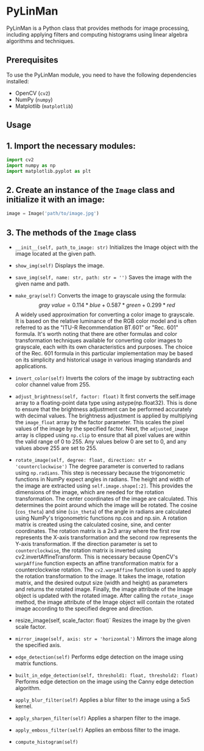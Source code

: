 # PyLinMan

PyLinMan is a Python class that provides methods for image processing, including applying filters and computing histograms using linear algebra algorithms and techniques.

## Prerequisites

To use the PyLinMan module, you need to have the following dependencies installed:
- OpenCV (`cv2`)
- NumPy (`numpy`)
- Matplotlib (`matplotlib`)

## Usage

## 1. Import the necessary modules:

```python
import cv2
import numpy as np
import matplotlib.pyplot as plt
```
## 2. Create an instance of the `Image` class and initialize it with an image:
```python
image = Image('path/to/image.jpg')
```
## 3. The methods of the `Image` class

- `__init__(self, path_to_image: str)` 
Initializes the Image object with the image located at the given path.
- `show_img(self)`
Displays the image.
- `save_img(self, name: str, path: str = '')`
Saves the image with the given name and path.
- `make_gray(self)`
Converts the image to grayscale using the formula:
$$
gray\ value = 0.114 * blue + 0.587 * green + 0.299 * red
$$
A widely used approximation for converting a color image to grayscale. It is based on the relative luminance of the RGB color model and is often referred to as the "ITU-R Recommendation BT.601" or "Rec. 601" formula.
It's worth noting that there are other formulas and color transformation techniques available for converting color images to grayscale, each with its own characteristics and purposes. The choice of the Rec. 601 formula in this particular implementation may be based on its simplicity and historical usage in various imaging standards and applications.
- `invert_color(self)`
Inverts the colors of the image by subtracting each color channel value from 255.
- `adjust_brightness(self, factor: float)`
It first converts the self.image array to a floating-point data type using astype(np.float32). This is done to ensure that the brightness adjustment can be performed accurately with decimal values.
The brightness adjustment is applied by multiplying the `image_float` array by the factor parameter. This scales the pixel values of the image by the specified factor.
Next, the `adjusted_image` array is clipped using `np.clip` to ensure that all pixel values are within the valid range of 0 to 255. Any values below 0 are set to 0, and any values above 255 are set to 255.

- `rotate_image(self, degree: float, direction: str = 'counterclockwise')`
The degree parameter is converted to radians using `np.radians`. This step is necessary because the trigonometric functions in NumPy expect angles in radians.
The height and width of the image are extracted using `self.image.shape[:2]`. This provides the dimensions of the image, which are needed for the rotation transformation.
The center coordinates of the image are calculated. This determines the point around which the image will be rotated.
The cosine (`cos_theta`) and sine (`sin_theta`) of the angle in radians are calculated using NumPy's trigonometric functions np.cos and np.sin.
A rotation matrix is created using the calculated cosine, sine, and center coordinates. The rotation matrix is a 2x3 array where the first row represents the X-axis transformation and the second row represents the Y-axis transformation.
If the direction parameter is set to `counterclockwise`, the rotation matrix is inverted using cv2.invertAffineTransform. This is necessary because OpenCV's `warpAffine` function expects an affine transformation matrix for a counterclockwise rotation.
The `cv2.warpAffine` function is used to apply the rotation transformation to the image. It takes the image, rotation matrix, and the desired output size (width and height) as parameters and returns the rotated image.
Finally, the image attribute of the Image object is updated with the rotated image.
After calling the `rotate_image` method, the image attribute of the Image object will contain the rotated image according to the specified degree and direction.

- resize_image(self, scale_factor: float)`
Resizes the image by the given scale factor.

- `mirror_image(self, axis: str = 'horizontal')`
Mirrors the image along the specified axis.

- `edge_detection(self)` 
Performs edge detection on the image using matrix functions.

- `built_in_edge_detection(self, threshold1: float, threshold2: float)`
Performs edge detection on the image using the Canny edge detection algorithm.

- `apply_blur_filter(self)` 
Applies a blur filter to the image using a 5x5 kernel.

- `apply_sharpen_filter(self)`
Applies a sharpen filter to the image.

- `apply_emboss_filter(self)`
Applies an emboss filter to the image.

- `compute_histogram(self)`

